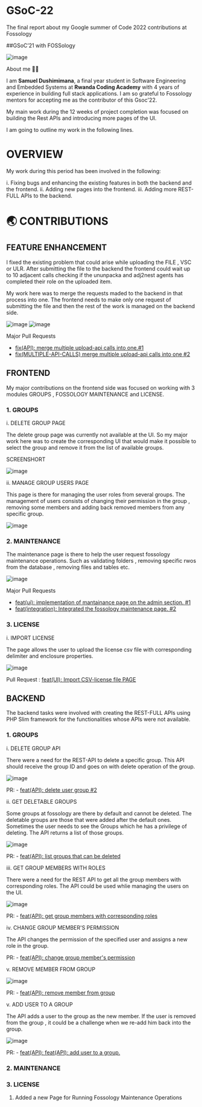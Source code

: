 # GSoC-22
The final report about my Google summer of Code 2022 contributions at Fossology

##GSoC’21 with FOSSology

![image](https://user-images.githubusercontent.com/66276301/188545938-e734fddc-e722-46e1-bd5e-e9f6c17a76ed.png)

About me 👩‍💻

I am **Samuel Dushimimana**, a final year student in Software Engineering and Embedded Systems at **Rwanda Coding Academy** with 4 years of experience in building full stack applications. I am so grateful to Fossology
mentors for accepting me as the contributor of this Gsoc'22.

My main work during the 12 weeks of project completion was focused on building the Rest APIs and introducing more pages of the UI.

I am going to outline my work in the following lines.
# OVERVIEW

My work during this period has been involved in the following:

i. Fixing bugs and enhancing the existing features in both the backend and the frontend.
ii. Adding new pages into the frontend.
iii. Adding more REST-FULL APIs to the backend.

# 🌏 CONTRIBUTIONS 

##  FEATURE ENHANCEMENT
I fixed the existing problem that could arise while uploading the FILE , VSC or ULR. After submitting the file to the backend the frontend could wait up to 10 adjacent calls checking if the ununpacka and adj2nest agents has completed their role on the uploaded item.

My work here was to merge the requests maded to the backend in that process into one. The frontend needs to make only one request of submitting the file and then the rest of the work is managed on the backend side.

![image](https://user-images.githubusercontent.com/66276301/188787353-ad7e5e8e-5cb6-4a6f-979b-92051b031abd.png)
![image](https://user-images.githubusercontent.com/66276301/188787365-df71a36d-6c67-4020-b2d7-e4342aeda004.png)

Major Pull Requests

- [fix(API): merge multiple upload-api calls into one.#1](https://github.com/fossology/fossology/pull/2287)
- [fix(MULTIPLE-API-CALLS) merge multiple upload-api calls into one #2](https://github.com/fossology/FOSSologyUI/pull/249)


##  FRONTEND 
My major contributions on the frontend side was focused on working with 3 modules GROUPS , FOSSOLOGY MAINTENANCE and LICENSE.

### 1. GROUPS

i. DELETE GROUP PAGE

The delete group page was currently not available at the UI. So my major work here was to create the corresponding UI that would make it possible to select the group and remove it from the list of available groups.

SCREENSHORT

![image](https://user-images.githubusercontent.com/66276301/188789526-a496d990-6fe2-4109-a862-2452fa32a527.png)


ii. MANAGE GROUP USERS PAGE

This page is there for managing the user roles from several groups. The management of users consists of changing their permission in the group , removing some members and adding back removed members from any specific group.


![image](https://user-images.githubusercontent.com/66276301/188790476-2b13ee6b-5d2e-49ff-aa6a-f31dc7f4d991.png)


### 2. MAINTENANCE

The maintenance page is there to help the user request fossology maintenance operations. Such as validating folders , removing specific rwos from the database , removing files and tables etc.

![image](https://user-images.githubusercontent.com/66276301/188791715-3093c956-19fd-448f-a8af-b002443f4b78.png)


Major Pull Requests

- [feat(ui): implementation of mantainance page on the admin section. #1](https://github.com/fossology/FOSSologyUI/pull/232)
- [feat(integration): Integrated the fossology maintenance page. #2](https://github.com/fossology/FOSSologyUI/pull/252)

### 3. LICENSE 

i. IMPORT LICENSE

The page allows the user to upload the license csv file with corresponding delimiter and enclosure properties.

![image](https://user-images.githubusercontent.com/66276301/188792421-a50888cf-48e4-46fd-bd4a-8df3bd99127a.png)

Pull Request : [feat(UI): Import CSV-license file PAGE](https://github.com/fossology/FOSSologyUI/pull/259)

## BACKEND 

The backend tasks were involved with creating the REST-FULL APIs using PHP Slim framework 
for the functionalities whose APIs were not available.

### 1. GROUPS
i.  DELETE GROUP API

There were a need for the REST-API to delete a specific group. This API should receive the group ID and goes on with delete operation of the group.

![image](https://user-images.githubusercontent.com/66276301/188793517-c67f6f36-32a1-49f9-b7a9-1302efb379e1.png)

PR: - [feat(API): delete user group #2](https://github.com/fossology/fossology/pull/2244)

ii. GET DELETABLE GROUPS

Some groups at fossology are there by default and cannot be deleted. The deletable groups are those that were added after the default ones.
Sometimes the user needs to see the Groups which he has a privilege of deleting. The API returns a list of those groups.

![image](https://user-images.githubusercontent.com/66276301/188794792-a8d47911-022b-4021-9086-982bd6b7b434.png)


PR: - [feat(API): list groups that can be deleted](https://github.com/fossology/fossology/pull/2247) 

iii. GET GROUP MEMBERS WITH ROLES

There were a need for the REST API to get all the group members with corresponding roles. The API could be used whlie managing the users on the UI.

![image](https://user-images.githubusercontent.com/66276301/188795223-116dc03e-455a-4ef1-9c47-4f95fc817170.png)

PR: - [feat(API): get group members with corresponding roles](https://github.com/fossology/fossology/pull/2251) 

iv. CHANGE GROUP MEMBER'S PERMISSION

The API changes the permission of the specified user and assigns a new role in the group.

PR: - [feat(API): change group member's permission](https://github.com/fossology/fossology/pull/2259) 

v. REMOVE MEMBER FROM GROUP

![image](https://user-images.githubusercontent.com/66276301/188797257-b4f33e6f-d964-4c10-9089-51ac2a8f9e9d.png)

PR: - [feat(API): remove member from group](https://github.com/fossology/fossology/pull/2269)

v. ADD USER TO A GROUP

The API adds a user to the group as the new member. If the user is removed from the group , it could be a challenge
when we re-add him back into the group.

![image](https://user-images.githubusercontent.com/66276301/188796265-784755eb-c848-486e-8634-1ef98fc41261.png)

PR: - [feat(API): feat(API): add user to a group. ](https://github.com/fossology/fossology/pull/2303)  


### 2. MAINTENANCE



### 3. LICENSE

1. Added a new Page for Running Fossology Maintenance Operations

